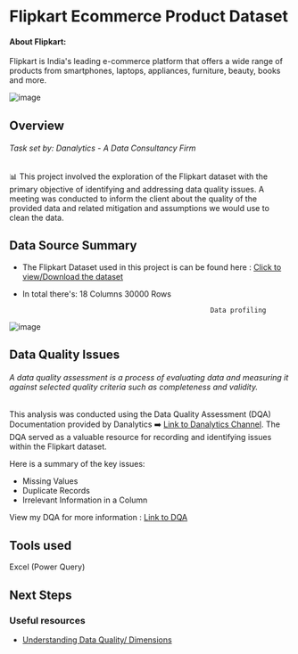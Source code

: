 # Flipkart Ecommerce Product Dataset

#### About Flipkart: 
Flipkart is India's leading e-commerce platform that offers a wide range of products from smartphones, laptops, appliances, furniture, beauty, books and more.

![image](https://github.com/TendaiPhikiso/Flipkart_EcommerceProduct_Dataset/assets/57633068/a0fddfb0-f426-4ccc-836e-c5fe9d5dc3fa)

## Overview 
###### Task set by: Danalytics - A Data Consultancy Firm
📊 This project involved the exploration of the Flipkart dataset with the primary objective of identifying and addressing data quality issues. A meeting was conducted to inform the client about the quality of the provided data and related mitigation and assumptions we would use to clean the data.

## Data Source Summary
- The Flipkart Dataset used in this project is can be found here : [Click to view/Download the dataset](https://github.com/TendaiPhikiso/Flipkart_EcommerceProduct_Dataset/blob/main/product_Dataset.xlsx)
- In total there's: 18 Columns 30000 Rows

                                                     Data profiling 
![image](https://github.com/TendaiPhikiso/Flipkart_EcommerceProduct_Dataset/assets/57633068/e1f900f8-7242-4e97-9344-35797972e49d)


## Data Quality Issues 
######  A data quality assessment is a process of evaluating data and measuring it against selected quality criteria such as completeness and validity.

This analysis was conducted using the Data Quality Assessment (DQA) Documentation provided by  Danalytics ➡️ [Link to Danalytics Channel](https://youtu.be/T0yspXF3onU). The DQA served as a valuable resource for recording and identifying issues within the Flipkart dataset. 

Here is a summary of the key issues:
- Missing Values
- Duplicate Records
- Irrelevant Information in a Column

View my DQA for more information : [Link to DQA](blank)

## Tools used 
Excel (Power Query)

## Next Steps



### Useful resources 
- [Understanding Data Quality/ Dimensions](https://www.ovaledge.com/blog/data-quality-metrics#:~:text=Assessing%20timeliness%20involves%20measuring%20how,last%20week%2C%20or%20from%202001)


